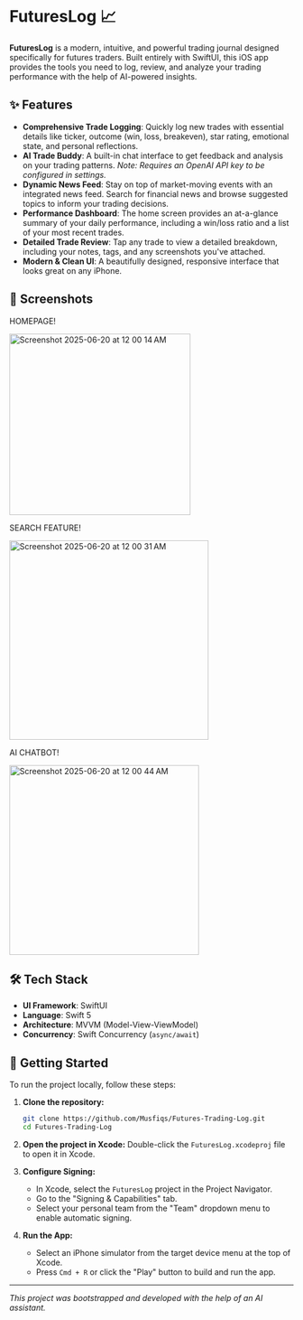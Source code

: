 # FuturesLog 📈

**FuturesLog** is a modern, intuitive, and powerful trading journal designed specifically for futures traders. Built entirely with SwiftUI, this iOS app provides the tools you need to log, review, and analyze your trading performance with the help of AI-powered insights.

## ✨ Features

- **Comprehensive Trade Logging**: Quickly log new trades with essential details like ticker, outcome (win, loss, breakeven), star rating, emotional state, and personal reflections.
- **AI Trade Buddy**: A built-in chat interface to get feedback and analysis on your trading patterns. *Note: Requires an OpenAI API key to be configured in settings.*
- **Dynamic News Feed**: Stay on top of market-moving events with an integrated news feed. Search for financial news and browse suggested topics to inform your trading decisions.
- **Performance Dashboard**: The home screen provides an at-a-glance summary of your daily performance, including a win/loss ratio and a list of your most recent trades.
- **Detailed Trade Review**: Tap any trade to view a detailed breakdown, including your notes, tags, and any screenshots you've attached.
- **Modern & Clean UI**: A beautifully designed, responsive interface that looks great on any iPhone.

## 📸 Screenshots

HOMEPAGE!


<img width="321" alt="Screenshot 2025-06-20 at 12 00 14 AM" src="https://github.com/user-attachments/assets/458ed940-8e87-4703-949f-7dbb1aeebe1c" />

SEARCH FEATURE!


<img width="353" alt="Screenshot 2025-06-20 at 12 00 31 AM" src="https://github.com/user-attachments/assets/097440d0-9835-41e7-ae54-41671220831a" />

AI CHATBOT!


<img width="336" alt="Screenshot 2025-06-20 at 12 00 44 AM" src="https://github.com/user-attachments/assets/7ce68ae6-40b1-482a-97a6-5c43189cec05" />



## 🛠️ Tech Stack

- **UI Framework**: SwiftUI
- **Language**: Swift 5
- **Architecture**: MVVM (Model-View-ViewModel)
- **Concurrency**: Swift Concurrency (`async/await`)

## 🚀 Getting Started

To run the project locally, follow these steps:

1.  **Clone the repository:**
    ```bash
    git clone https://github.com/Musfiqs/Futures-Trading-Log.git
    cd Futures-Trading-Log
    ```

2.  **Open the project in Xcode:**
    Double-click the `FuturesLog.xcodeproj` file to open it in Xcode.

3.  **Configure Signing:**
    - In Xcode, select the `FuturesLog` project in the Project Navigator.
    - Go to the "Signing & Capabilities" tab.
    - Select your personal team from the "Team" dropdown menu to enable automatic signing.

4.  **Run the App:**
    - Select an iPhone simulator from the target device menu at the top of Xcode.
    - Press `Cmd + R` or click the "Play" button to build and run the app.

---

*This project was bootstrapped and developed with the help of an AI assistant.* 
